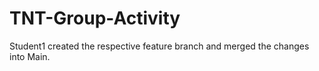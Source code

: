 # TNT-Group-Activity

Student1 created the respective feature branch and merged the changes into Main.
